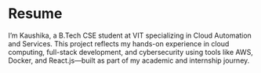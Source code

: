 # Resume
I’m Kaushika, a B.Tech CSE student at VIT specializing in Cloud Automation and Services. This project reflects my hands-on experience in cloud computing, full-stack development, and cybersecurity using tools like AWS, Docker, and React.js—built as part of my academic and internship journey.
